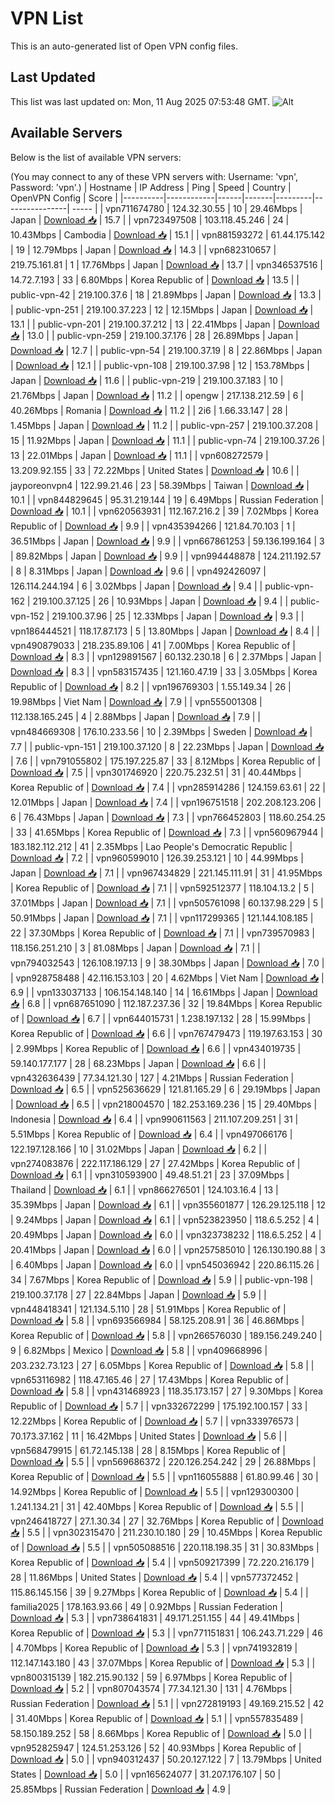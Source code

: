 # VPN List

This is an auto-generated list of Open VPN config files.

## Last Updated

This list was last updated on: Mon, 11 Aug 2025 07:53:48 GMT.
![Alt](https://repobeats.axiom.co/api/embed/186b98318ef1479477931607c1ad7d823f12451f.svg "Repobeats analytics image")

## Available Servers

Below is the list of available VPN servers:

(You may connect to any of these VPN servers with: Username: 'vpn', Password: 'vpn'.)
| Hostname | IP Address | Ping | Speed | Country | OpenVPN Config | Score |
|----------|------------|------|-------|---------|----------------| ----- |
| vpn711674780 | 124.32.30.55 | 10 | 29.46Mbps | Japan | [Download 📥](./configs/server_0_JP.ovpn) | 15.7 |
| vpn723497508 | 103.118.45.246 | 24 | 10.43Mbps | Cambodia | [Download 📥](./configs/server_1_KH.ovpn) | 15.1 |
| vpn881593272 | 61.44.175.142 | 19 | 12.79Mbps | Japan | [Download 📥](./configs/server_2_JP.ovpn) | 14.3 |
| vpn682310657 | 219.75.161.81 | 1 | 17.76Mbps | Japan | [Download 📥](./configs/server_3_JP.ovpn) | 13.7 |
| vpn346537516 | 14.72.7.193 | 33 | 6.80Mbps | Korea Republic of | [Download 📥](./configs/server_4_KR.ovpn) | 13.5 |
| public-vpn-42 | 219.100.37.6 | 18 | 21.89Mbps | Japan | [Download 📥](./configs/server_5_JP.ovpn) | 13.3 |
| public-vpn-251 | 219.100.37.223 | 12 | 12.15Mbps | Japan | [Download 📥](./configs/server_6_JP.ovpn) | 13.1 |
| public-vpn-201 | 219.100.37.212 | 13 | 22.41Mbps | Japan | [Download 📥](./configs/server_7_JP.ovpn) | 13.0 |
| public-vpn-259 | 219.100.37.176 | 28 | 26.89Mbps | Japan | [Download 📥](./configs/server_8_JP.ovpn) | 12.7 |
| public-vpn-54 | 219.100.37.19 | 8 | 22.86Mbps | Japan | [Download 📥](./configs/server_9_JP.ovpn) | 12.1 |
| public-vpn-108 | 219.100.37.98 | 12 | 153.78Mbps | Japan | [Download 📥](./configs/server_10_JP.ovpn) | 11.6 |
| public-vpn-219 | 219.100.37.183 | 10 | 21.76Mbps | Japan | [Download 📥](./configs/server_11_JP.ovpn) | 11.2 |
| opengw | 217.138.212.59 | 6 | 40.26Mbps | Romania | [Download 📥](./configs/server_12_RO.ovpn) | 11.2 |
| 2i6 | 1.66.33.147 | 28 | 1.45Mbps | Japan | [Download 📥](./configs/server_13_JP.ovpn) | 11.2 |
| public-vpn-257 | 219.100.37.208 | 15 | 11.92Mbps | Japan | [Download 📥](./configs/server_14_JP.ovpn) | 11.1 |
| public-vpn-74 | 219.100.37.26 | 13 | 22.01Mbps | Japan | [Download 📥](./configs/server_15_JP.ovpn) | 11.1 |
| vpn608272579 | 13.209.92.155 | 33 | 72.22Mbps | United States | [Download 📥](./configs/server_16_US.ovpn) | 10.6 |
| jayporeonvpn4 | 122.99.21.46 | 23 | 58.39Mbps | Taiwan | [Download 📥](./configs/server_17_TW.ovpn) | 10.1 |
| vpn844829645 | 95.31.219.144 | 19 | 6.49Mbps | Russian Federation | [Download 📥](./configs/server_18_RU.ovpn) | 10.1 |
| vpn620563931 | 112.167.216.2 | 39 | 7.02Mbps | Korea Republic of | [Download 📥](./configs/server_19_KR.ovpn) | 9.9 |
| vpn435394266 | 121.84.70.103 | 1 | 36.51Mbps | Japan | [Download 📥](./configs/server_20_JP.ovpn) | 9.9 |
| vpn667861253 | 59.136.199.164 | 3 | 89.82Mbps | Japan | [Download 📥](./configs/server_21_JP.ovpn) | 9.9 |
| vpn994448878 | 124.211.192.57 | 8 | 8.31Mbps | Japan | [Download 📥](./configs/server_22_JP.ovpn) | 9.6 |
| vpn492426097 | 126.114.244.194 | 6 | 3.02Mbps | Japan | [Download 📥](./configs/server_23_JP.ovpn) | 9.4 |
| public-vpn-162 | 219.100.37.125 | 26 | 10.93Mbps | Japan | [Download 📥](./configs/server_24_JP.ovpn) | 9.4 |
| public-vpn-152 | 219.100.37.96 | 25 | 12.33Mbps | Japan | [Download 📥](./configs/server_25_JP.ovpn) | 9.3 |
| vpn186444521 | 118.17.87.173 | 5 | 13.80Mbps | Japan | [Download 📥](./configs/server_26_JP.ovpn) | 8.4 |
| vpn490879033 | 218.235.89.106 | 41 | 7.00Mbps | Korea Republic of | [Download 📥](./configs/server_27_KR.ovpn) | 8.3 |
| vpn129891567 | 60.132.230.18 | 6 | 2.37Mbps | Japan | [Download 📥](./configs/server_28_JP.ovpn) | 8.3 |
| vpn583157435 | 121.160.47.19 | 33 | 3.05Mbps | Korea Republic of | [Download 📥](./configs/server_29_KR.ovpn) | 8.2 |
| vpn196769303 | 1.55.149.34 | 26 | 19.98Mbps | Viet Nam | [Download 📥](./configs/server_30_VN.ovpn) | 7.9 |
| vpn555001308 | 112.138.165.245 | 4 | 2.88Mbps | Japan | [Download 📥](./configs/server_31_JP.ovpn) | 7.9 |
| vpn484669308 | 176.10.233.56 | 10 | 2.39Mbps | Sweden | [Download 📥](./configs/server_32_SE.ovpn) | 7.7 |
| public-vpn-151 | 219.100.37.120 | 8 | 22.23Mbps | Japan | [Download 📥](./configs/server_33_JP.ovpn) | 7.6 |
| vpn791055802 | 175.197.225.87 | 33 | 8.12Mbps | Korea Republic of | [Download 📥](./configs/server_34_KR.ovpn) | 7.5 |
| vpn301746920 | 220.75.232.51 | 31 | 40.44Mbps | Korea Republic of | [Download 📥](./configs/server_35_KR.ovpn) | 7.4 |
| vpn285914286 | 124.159.63.61 | 22 | 12.01Mbps | Japan | [Download 📥](./configs/server_36_JP.ovpn) | 7.4 |
| vpn196751518 | 202.208.123.206 | 6 | 76.43Mbps | Japan | [Download 📥](./configs/server_37_JP.ovpn) | 7.3 |
| vpn766452803 | 118.60.254.25 | 33 | 41.65Mbps | Korea Republic of | [Download 📥](./configs/server_38_KR.ovpn) | 7.3 |
| vpn560967944 | 183.182.112.212 | 41 | 2.35Mbps | Lao People's Democratic Republic | [Download 📥](./configs/server_39_LA.ovpn) | 7.2 |
| vpn960599010 | 126.39.253.121 | 10 | 44.99Mbps | Japan | [Download 📥](./configs/server_40_JP.ovpn) | 7.1 |
| vpn967434829 | 221.145.111.91 | 31 | 41.95Mbps | Korea Republic of | [Download 📥](./configs/server_41_KR.ovpn) | 7.1 |
| vpn592512377 | 118.104.13.2 | 5 | 37.01Mbps | Japan | [Download 📥](./configs/server_42_JP.ovpn) | 7.1 |
| vpn505761098 | 60.137.98.229 | 5 | 50.91Mbps | Japan | [Download 📥](./configs/server_43_JP.ovpn) | 7.1 |
| vpn117299365 | 121.144.108.185 | 22 | 37.30Mbps | Korea Republic of | [Download 📥](./configs/server_44_KR.ovpn) | 7.1 |
| vpn739570983 | 118.156.251.210 | 3 | 81.08Mbps | Japan | [Download 📥](./configs/server_45_JP.ovpn) | 7.1 |
| vpn794032543 | 126.108.197.13 | 9 | 38.30Mbps | Japan | [Download 📥](./configs/server_46_JP.ovpn) | 7.0 |
| vpn928758488 | 42.116.153.103 | 20 | 4.62Mbps | Viet Nam | [Download 📥](./configs/server_47_VN.ovpn) | 6.9 |
| vpn133037133 | 106.154.148.140 | 14 | 16.61Mbps | Japan | [Download 📥](./configs/server_48_JP.ovpn) | 6.8 |
| vpn687651090 | 112.187.237.36 | 32 | 19.84Mbps | Korea Republic of | [Download 📥](./configs/server_49_KR.ovpn) | 6.7 |
| vpn644015731 | 1.238.197.132 | 28 | 15.99Mbps | Korea Republic of | [Download 📥](./configs/server_50_KR.ovpn) | 6.6 |
| vpn767479473 | 119.197.63.153 | 30 | 2.99Mbps | Korea Republic of | [Download 📥](./configs/server_51_KR.ovpn) | 6.6 |
| vpn434019735 | 59.140.177.177 | 28 | 68.23Mbps | Japan | [Download 📥](./configs/server_52_JP.ovpn) | 6.6 |
| vpn432636439 | 77.34.121.30 | 127 | 4.21Mbps | Russian Federation | [Download 📥](./configs/server_53_RU.ovpn) | 6.5 |
| vpn525636629 | 121.81.165.29 | 6 | 29.19Mbps | Japan | [Download 📥](./configs/server_54_JP.ovpn) | 6.5 |
| vpn218004570 | 182.253.169.236 | 15 | 29.40Mbps | Indonesia | [Download 📥](./configs/server_55_ID.ovpn) | 6.4 |
| vpn990611563 | 211.107.209.251 | 31 | 5.51Mbps | Korea Republic of | [Download 📥](./configs/server_56_KR.ovpn) | 6.4 |
| vpn497066176 | 122.197.128.166 | 10 | 31.02Mbps | Japan | [Download 📥](./configs/server_57_JP.ovpn) | 6.2 |
| vpn274083876 | 222.117.186.129 | 27 | 27.42Mbps | Korea Republic of | [Download 📥](./configs/server_58_KR.ovpn) | 6.1 |
| vpn310593900 | 49.48.51.21 | 23 | 37.09Mbps | Thailand | [Download 📥](./configs/server_59_TH.ovpn) | 6.1 |
| vpn866276501 | 124.103.16.4 | 13 | 35.39Mbps | Japan | [Download 📥](./configs/server_60_JP.ovpn) | 6.1 |
| vpn355601877 | 126.29.125.118 | 12 | 9.24Mbps | Japan | [Download 📥](./configs/server_61_JP.ovpn) | 6.1 |
| vpn523823950 | 118.6.5.252 | 4 | 20.49Mbps | Japan | [Download 📥](./configs/server_62_JP.ovpn) | 6.0 |
| vpn323738232 | 118.6.5.252 | 4 | 20.41Mbps | Japan | [Download 📥](./configs/server_63_JP.ovpn) | 6.0 |
| vpn257585010 | 126.130.190.88 | 3 | 6.40Mbps | Japan | [Download 📥](./configs/server_64_JP.ovpn) | 6.0 |
| vpn545036942 | 220.86.115.26 | 34 | 7.67Mbps | Korea Republic of | [Download 📥](./configs/server_65_KR.ovpn) | 5.9 |
| public-vpn-198 | 219.100.37.178 | 27 | 22.84Mbps | Japan | [Download 📥](./configs/server_66_JP.ovpn) | 5.9 |
| vpn448418341 | 121.134.5.110 | 28 | 51.91Mbps | Korea Republic of | [Download 📥](./configs/server_67_KR.ovpn) | 5.8 |
| vpn693566984 | 58.125.208.91 | 36 | 46.86Mbps | Korea Republic of | [Download 📥](./configs/server_68_KR.ovpn) | 5.8 |
| vpn266576030 | 189.156.249.240 | 9 | 6.82Mbps | Mexico | [Download 📥](./configs/server_69_MX.ovpn) | 5.8 |
| vpn409668996 | 203.232.73.123 | 27 | 6.05Mbps | Korea Republic of | [Download 📥](./configs/server_70_KR.ovpn) | 5.8 |
| vpn653116982 | 118.47.165.46 | 27 | 17.43Mbps | Korea Republic of | [Download 📥](./configs/server_71_KR.ovpn) | 5.8 |
| vpn431468923 | 118.35.173.157 | 27 | 9.30Mbps | Korea Republic of | [Download 📥](./configs/server_72_KR.ovpn) | 5.7 |
| vpn332672299 | 175.192.100.157 | 33 | 12.22Mbps | Korea Republic of | [Download 📥](./configs/server_73_KR.ovpn) | 5.7 |
| vpn333976573 | 70.173.37.162 | 11 | 16.42Mbps | United States | [Download 📥](./configs/server_74_US.ovpn) | 5.6 |
| vpn568479915 | 61.72.145.138 | 28 | 8.15Mbps | Korea Republic of | [Download 📥](./configs/server_75_KR.ovpn) | 5.5 |
| vpn569686372 | 220.126.254.242 | 29 | 26.88Mbps | Korea Republic of | [Download 📥](./configs/server_76_KR.ovpn) | 5.5 |
| vpn116055888 | 61.80.99.46 | 30 | 14.92Mbps | Korea Republic of | [Download 📥](./configs/server_77_KR.ovpn) | 5.5 |
| vpn129300300 | 1.241.134.21 | 31 | 42.40Mbps | Korea Republic of | [Download 📥](./configs/server_78_KR.ovpn) | 5.5 |
| vpn246418727 | 27.1.30.34 | 27 | 32.76Mbps | Korea Republic of | [Download 📥](./configs/server_79_KR.ovpn) | 5.5 |
| vpn302315470 | 211.230.10.180 | 29 | 10.45Mbps | Korea Republic of | [Download 📥](./configs/server_80_KR.ovpn) | 5.5 |
| vpn505088516 | 220.118.198.35 | 31 | 30.83Mbps | Korea Republic of | [Download 📥](./configs/server_81_KR.ovpn) | 5.4 |
| vpn509217399 | 72.220.216.179 | 28 | 11.86Mbps | United States | [Download 📥](./configs/server_82_US.ovpn) | 5.4 |
| vpn577372452 | 115.86.145.156 | 39 | 9.27Mbps | Korea Republic of | [Download 📥](./configs/server_83_KR.ovpn) | 5.4 |
| familia2025 | 178.163.93.66 | 49 | 0.92Mbps | Russian Federation | [Download 📥](./configs/server_84_RU.ovpn) | 5.3 |
| vpn738641831 | 49.171.251.155 | 44 | 49.41Mbps | Korea Republic of | [Download 📥](./configs/server_85_KR.ovpn) | 5.3 |
| vpn771151831 | 106.243.71.229 | 46 | 4.70Mbps | Korea Republic of | [Download 📥](./configs/server_86_KR.ovpn) | 5.3 |
| vpn741932819 | 112.147.143.180 | 43 | 37.07Mbps | Korea Republic of | [Download 📥](./configs/server_87_KR.ovpn) | 5.3 |
| vpn800315139 | 182.215.90.132 | 59 | 6.97Mbps | Korea Republic of | [Download 📥](./configs/server_88_KR.ovpn) | 5.2 |
| vpn807043574 | 77.34.121.30 | 131 | 4.76Mbps | Russian Federation | [Download 📥](./configs/server_89_RU.ovpn) | 5.1 |
| vpn272819193 | 49.169.215.52 | 42 | 31.40Mbps | Korea Republic of | [Download 📥](./configs/server_90_KR.ovpn) | 5.1 |
| vpn557835489 | 58.150.189.252 | 58 | 8.66Mbps | Korea Republic of | [Download 📥](./configs/server_91_KR.ovpn) | 5.0 |
| vpn952825947 | 124.51.253.126 | 52 | 40.93Mbps | Korea Republic of | [Download 📥](./configs/server_92_KR.ovpn) | 5.0 |
| vpn940312437 | 50.20.127.122 | 7 | 13.79Mbps | United States | [Download 📥](./configs/server_93_US.ovpn) | 5.0 |
| vpn165624077 | 31.207.176.107 | 50 | 25.85Mbps | Russian Federation | [Download 📥](./configs/server_94_RU.ovpn) | 4.9 |
